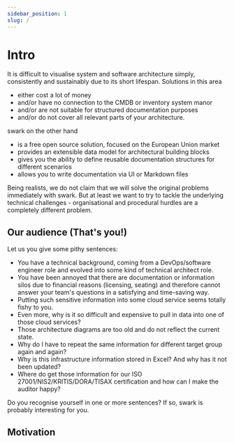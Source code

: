 ```yaml
---
sidebar_position: 1
slug: /
---
```


# Intro

It is difficult to visualise system and software architecture simply, consistently and sustainably due to its short lifespan. 
Solutions in this area 
- either cost a lot of money
- and/or have no connection to the CMDB or inventory system manor 
- and/or are not suitable for structured documentation purposes
- and/or do not cover all relevant parts of your architecture.

swark on the other hand
- is a free open source solution, focused on the European Union market
- provides an extensible data model for architectural building blocks
- gives you the ability to define reusable documentation structures for different scenarios
- allows you to write documentation via UI or Markdown files

Being realists, we do not claim that we will solve the original problems immediately with swark. But at least we want to try to tackle the underlying technical challenges - organisational and procedural hurdles are a completely different problem.

## Our audience (That's you!)

Let us you give some pithy sentences:

- You have a technical background, coming from a DevOps/software engineer role and evolved into some kind of technical architect role.
- You have been annoyed that there are documentation or information silos due to financial reasons (licensing, seating) and therefore cannot answer your team's questions in a satisfying and time-saving way.
- Putting such sensitive information into some cloud service seems totally fishy to you.
- Even more, why is it so difficult and expensive to pull in data into one of those cloud services?
- Those architecture diagrams are too old and do not reflect the current state.
- Why do I have to repeat the same information for different target group again and again?
- Why is this infrastructure information stored in Excel? And why has it not been updated?
- Where do get those information for our ISO 27001/NIS2/KRITIS/DORA/TISAX certification and how can I make the auditor happy?

Do you recognise yourself in one or more sentences? If so, swark is probably interesting for you.

## Motivation

